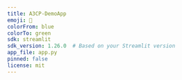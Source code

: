 ```yaml
---
title: A3CP-DemoApp
emoji: 🤝
colorFrom: blue
colorTo: green
sdk: streamlit
sdk_version: 1.26.0  # Based on your Streamlit version
app_file: app.py
pinned: false
license: mit
---
```

